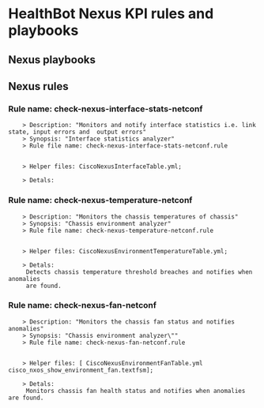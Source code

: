 # HealthBot Nexus KPI rules and playbooks

## Nexus playbooks

## Nexus rules

### Rule name: check-nexus-interface-stats-netconf 
		> Description: "Monitors and notify interface statistics i.e. link state, input errors and  output errors"
		> Synopsis: "Interface statistics analyzer"
		> Rule file name: check-nexus-interface-stats-netconf.rule


		> Helper files: CiscoNexusInterfaceTable.yml;

		> Detals:
### Rule name: check-nexus-temperature-netconf 
		> Description: "Monitors the chassis temperatures of chassis"
		> Synopsis: "Chassis environment analyzer"
		> Rule file name: check-nexus-temperature-netconf.rule


		> Helper files: CiscoNexusEnvironmentTemperatureTable.yml;

		> Detals:
		 Detects chassis temperature threshold breaches and notifies when anomalies
		 are found.
### Rule name: check-nexus-fan-netconf 
		> Description: "Monitors the chassis fan status and notifies anomalies"
		> Synopsis: "Chassis environment analyzer\""
		> Rule file name: check-nexus-fan-netconf.rule


		> Helper files: [ CiscoNexusEnvironmentFanTable.yml cisco_nxos_show_environment_fan.textfsm];

		> Detals:
		 Monitors chassis fan health status and notifies when anomalies are found.
